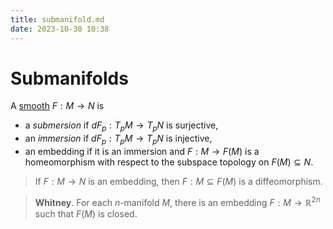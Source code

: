 ```yaml
---
title: submanifold.md
date: 2023-10-30 10:38
---
```

# Submanifolds
A [smooth](smooth_function.md) $F:M\to N$ is 
- a *submersion* if $dF_p : T_p M\to T_p N$ is surjective,
- an *immersion* if $dF_p : T_p M\to T_p N$ is injective,
- an embedding if it is an immersion and $F:M\to F(M)$ is a homeomorphism with
  respect to the subspace topology on $F(M)\subseteq N$.

> If $F:M\to N$ is an embedding, then $F:M\subseteq F(M)$ is a diffeomorphism.

> **Whitney**. For each $n$-manifold $M$, there is an embedding $F:M\to\mathbb{R}^{2n}$ such that $F(M)$ is closed.

